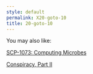 ```yaml
---
style: default
permalink: X20-goto-10
title: 20-goto-10
---
```

You may also like:

[SCP-1073: Computing Microbes](http://scp-wiki.net/scp-1073)

[Conspiracy, Part II](http://scp-wiki.net/conspiracy-part-ii)

